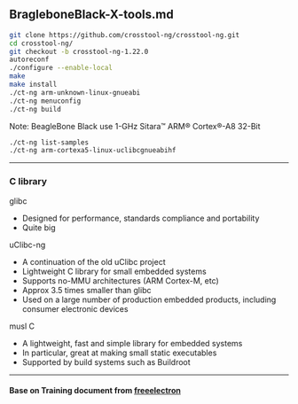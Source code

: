 ## BragleboneBlack-X-tools.md
```sh
git clone https://github.com/crosstool-ng/crosstool-ng.git
cd crosstool-ng/
git checkout -b crosstool-ng-1.22.0
autoreconf
./configure --enable-local
make
make install
./ct-ng arm-unknown-linux-gnueabi
./ct-ng menuconfig
./ct-ng build

```

Note: BeagleBone Black use 1-GHz Sitara™ ARM® Cortex®-A8 32-Bit

```sh
./ct-ng list-samples
./ct-ng arm-cortexa5-linux-uclibcgnueabihf
```

---

### C library
glibc   
   - Designed for performance, standards compliance and portability
   - Quite big
   
uClibc-ng
   - A continuation of the old uClibc project
   - Lightweight C library for small embedded systems
   - Supports no-MMU architectures (ARM Cortex-M, etc)
   - Approx 3.5 times smaller than glibc
   - Used on a large number of production embedded products, including consumer electronic devices
   
musl C
   - A lightweight, fast and simple library for embedded systems
   - In particular, great at making small static executables
   - Supported by build systems such as Buildroot

---

#### Base on Training document from [freeelectron](http://free-electrons.com/training/)
   
